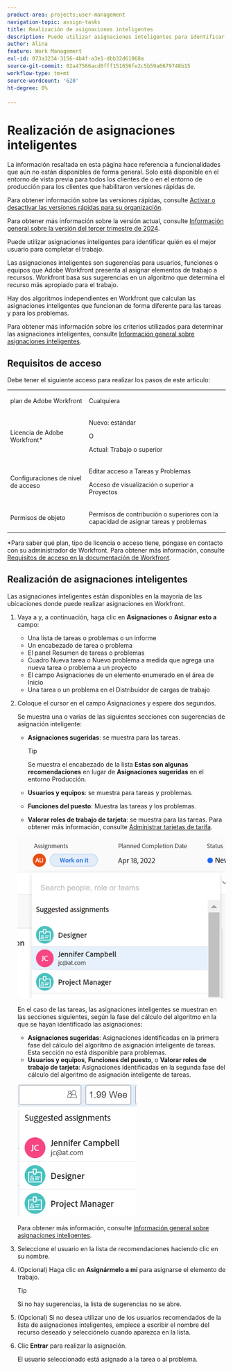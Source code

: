 ```yaml
---
product-area: projects;user-management
navigation-topic: assign-tasks
title: Realización de asignaciones inteligentes
description: Puede utilizar asignaciones inteligentes para identificar quién es el mejor usuario para completar el trabajo. Las asignaciones inteligentes son sugerencias para usuarios, roles o equipos que Adobe Workfront presenta al asignar elementos de trabajo a recursos en función de un algoritmo que determina el recurso más adecuado para el trabajo. Para obtener información sobre las asignaciones inteligentes, consulte Información general sobre las asignaciones inteligentes.
author: Alina
feature: Work Management
exl-id: 073a3234-3156-4b4f-a3e1-dbb32d61068a
source-git-commit: 02a47566acd0fff151656fe2c5b59a6679748b15
workflow-type: tm+mt
source-wordcount: '620'
ht-degree: 0%

---
```


# Realización de asignaciones inteligentes

<!--keep the yellow around the Rate card job roles and the Preview intro for those-->

<span class="preview">La información resaltada en esta página hace referencia a funcionalidades que aún no están disponibles de forma general. Solo está disponible en el entorno de vista previa para todos los clientes de o en el entorno de producción para los clientes que habilitaron versiones rápidas de.</span>

<span class="preview">Para obtener información sobre las versiones rápidas, consulte [Activar o desactivar las versiones rápidas para su organización](/help/quicksilver/administration-and-setup/set-up-workfront/configure-system-defaults/enable-fast-release-process.md).</span>

<span class="preview">Para obtener más información sobre la versión actual, consulte [Información general sobre la versión del tercer trimestre de 2024](/help/quicksilver/product-announcements/product-releases/24-q3-release-activity/24-q3-release-overview.md).</span>

Puede utilizar asignaciones inteligentes para identificar quién es el mejor usuario para completar el trabajo.

Las asignaciones inteligentes son sugerencias para usuarios, funciones o equipos que Adobe Workfront presenta al asignar elementos de trabajo a recursos. Workfront basa sus sugerencias en un algoritmo que determina el recurso más apropiado para el trabajo.

<span class="preview">Hay dos algoritmos independientes en Workfront que calculan las asignaciones inteligentes que funcionan de forma diferente para las tareas y para los problemas. </span>

Para obtener más información sobre los criterios utilizados para determinar las asignaciones inteligentes, consulte [Información general sobre asignaciones inteligentes](../../../manage-work/tasks/assign-tasks/smart-assignments.md).

## Requisitos de acceso

Debe tener el siguiente acceso para realizar los pasos de este artículo:

<table style="table-layout:auto"> 
 <col> 
 <col> 
 <tbody> 
  <tr> 
   <td role="rowheader">plan de Adobe Workfront</td> 
   <td> <p>Cualquiera</p> </td> 
  </tr> 
  <tr> 
   <td role="rowheader">Licencia de Adobe Workfront*</td> 
   <td> <p>Nuevo: estándar</p>
      O
      <p>Actual: Trabajo o superior</p> </td> 
  </tr> 
  <tr> 
   <td role="rowheader">Configuraciones de nivel de acceso</td> 
   <td> <p>Editar acceso a Tareas y Problemas</p> <p>Acceso de visualización o superior a Proyectos</p>  </td> 
  </tr> 
  <tr> 
   <td role="rowheader">Permisos de objeto</td> 
   <td> <p>Permisos de contribución o superiores con la capacidad de asignar tareas y problemas</p> </td> 
  </tr> 
 </tbody> 
</table>

*Para saber qué plan, tipo de licencia o acceso tiene, póngase en contacto con su administrador de Workfront. Para obtener más información, consulte [Requisitos de acceso en la documentación de Workfront](/help/quicksilver/administration-and-setup/add-users/access-levels-and-object-permissions/access-level-requirements-in-documentation.md).

## Realización de asignaciones inteligentes

Las asignaciones inteligentes están disponibles en la mayoría de las ubicaciones donde puede realizar asignaciones en Workfront.

1. Vaya a y, a continuación, haga clic en **Asignaciones** o **Asignar esto a** campo:

   * Una lista de tareas o problemas o un informe
   * Un encabezado de tarea o problema
   * El panel Resumen de tareas o problemas
   * <span class="preview">Cuadro Nueva tarea o Nuevo problema a medida que agrega una nueva tarea o problema a un proyecto</span>
   * El campo Asignaciones de un elemento enumerado en el área de Inicio
   * Una tarea o un problema en el Distribuidor de cargas de trabajo

1. Coloque el cursor en el campo Asignaciones y espere dos segundos.

   <div class="preview">
   Se muestra una o varias de las siguientes secciones con sugerencias de asignación inteligente:

   * **Asignaciones sugeridas**: se muestra para las tareas. <!--remove the note when we go to production with smarter assignments-->

     >[!TIP]
     >
     >   Se muestra el encabezado de la lista **Estas son algunas recomendaciones** en lugar de **Asignaciones sugeridas** en el entorno Producción.
     >
   * **Usuarios y equipos**: se muestra para tareas y problemas.
   * **Funciones del puesto**: Muestra las tareas y los problemas.
   * **Valorar roles de trabajo de tarjeta**: se muestra para las tareas. Para obtener más información, consulte [Administrar tarjetas de tarifa](/help/quicksilver/administration-and-setup/set-up-workfront/configure-system-defaults/manage-rate-cards.md).<!--check later with Lisa to see if this also came to issues?! - and always keep this in yellow-->
   </div>

   <span class="preview">![](assets/smart-assignments-task-header-nwe-350x302.png)</span>


   En el caso de las tareas, las asignaciones inteligentes se muestran en las secciones siguientes, según la fase del cálculo del algoritmo en la que se hayan identificado las asignaciones:

   * **Asignaciones sugeridas**: Asignaciones identificadas en la primera fase del cálculo del algoritmo de asignación inteligente de tareas. <span class="preview">Esta sección no está disponible para problemas.</span>
   * <span class="preview">**Usuarios y equipos**, **Funciones del puesto**, o **Valorar roles de trabajo de tarjeta**: Asignaciones identificadas en la segunda fase del cálculo del algoritmo de asignación inteligente de tareas. <!--no longer valid: This section is not available for issues. --></span> <!--replace this with the new UI: "Other assignments"-->

   <span class="preview">![](assets/smart-assignments-task-list.png)</span>

   Para obtener más información, consulte [Información general sobre asignaciones inteligentes](../../../manage-work/tasks/assign-tasks/smart-assignments.md).

1. Seleccione el usuario en la lista de recomendaciones haciendo clic en su nombre.

1. (Opcional) Haga clic en **Asignármelo a mí** para asignarse el elemento de trabajo.

   >[!TIP]
   >
   >Si no hay sugerencias, la lista de sugerencias no se abre.

1. (Opcional) Si no desea utilizar uno de los usuarios recomendados de la lista de asignaciones inteligentes, empiece a escribir el nombre del recurso deseado y selecciónelo cuando aparezca en la lista.
1. Clic **Entrar** para realizar la asignación.

   El usuario seleccionado está asignado a la tarea o al problema.
